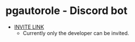 # pgautorole - Discord bot

- [INVITE LINK](https://discord.com/oauth2/authorize?client_id=1252439534747254824&permissions=268435456&integration_type=0&scope=bot+applications.commands)
	- Currently only the developer can be invited.
